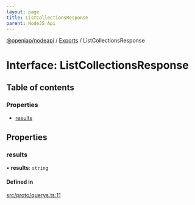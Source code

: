 ```yaml
---
layout: page
title: ListCollectionsResponse
parent: NodeJS Api
---
```

[@openiap/nodeapi](../README) / [Exports](../modules) / ListCollectionsResponse

# Interface: ListCollectionsResponse

## Table of contents

### Properties

- [results](ListCollectionsResponse#results)

## Properties

### results

• **results**: `string`

#### Defined in

[src/proto/querys.ts:11](https://github.com/openiap/nodeapi/blob/a6b5438/src/proto/querys.ts#L11)
